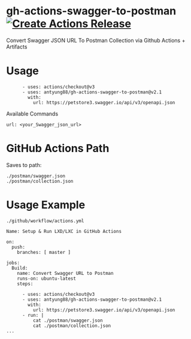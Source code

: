 # gh-actions-swagger-to-postman [![Create Actions Release](https://github.com/antyung88/gh-actions-swagger-to-postman/actions/workflows/release.yml/badge.svg)](https://github.com/antyung88/gh-actions-swagger-to-postman/actions/workflows/release.yml)
Convert Swagger JSON URL To Postman Collection via Github Actions + Artifacts

# Usage

```
      - uses: actions/checkout@v3
      - uses: antyung88/gh-actions-swagger-to-postman@v2.1
        with:
          url: https://petstore3.swagger.io/api/v3/openapi.json
```

Available Commands
```
url: <your_Swagger_json_url> 
```

# GitHub Actions Path

Saves to path:

```
./postman/swagger.json
./postman/collection.json
```

# Usage Example 

```
./github/workflow/actions.yml
```
```
Name: Setup & Run LXD/LXC in GitHub Actions

on:
  push:
    branches: [ master ]

jobs:
  Build:
    name: Convert Swagger URL to Postman
    runs-on: ubuntu-latest
    steps:
    
      - uses: actions/checkout@v3
      - uses: antyung88/gh-actions-swagger-to-postman@v2.1
        with:
          url: https://petstore3.swagger.io/api/v3/openapi.json
      - run: |
          cat ./postman/swagger.json
          cat ./postman/collection.json
...
```

